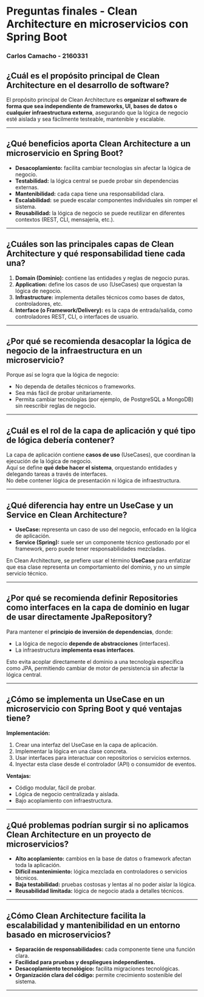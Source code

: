 # Preguntas finales - Clean Architecture en microservicios con Spring Boot

### Carlos Camacho - 2160331

## ¿Cuál es el propósito principal de Clean Architecture en el desarrollo de software?

El propósito principal de Clean Architecture es **organizar el software de forma que sea independiente de frameworks, UI, bases de datos o cualquier infraestructura externa**, asegurando que la lógica de negocio esté aislada y sea fácilmente testeable, mantenible y escalable.

---

## ¿Qué beneficios aporta Clean Architecture a un microservicio en Spring Boot?

- **Desacoplamiento:** facilita cambiar tecnologías sin afectar la lógica de negocio.
- **Testabilidad:** la lógica central se puede probar sin dependencias externas.
- **Mantenibilidad:** cada capa tiene una responsabilidad clara.
- **Escalabilidad:** se puede escalar componentes individuales sin romper el sistema.
- **Reusabilidad:** la lógica de negocio se puede reutilizar en diferentes contextos (REST, CLI, mensajería, etc.).

---

## ¿Cuáles son las principales capas de Clean Architecture y qué responsabilidad tiene cada una?

1. **Domain (Dominio):** contiene las entidades y reglas de negocio puras.
2. **Application:** define los casos de uso (UseCases) que orquestan la lógica de negocio.
3. **Infrastructure:** implementa detalles técnicos como bases de datos, controladores, etc.
4. **Interface (o Framework/Delivery):** es la capa de entrada/salida, como controladores REST, CLI, o interfaces de usuario.

---

## ¿Por qué se recomienda desacoplar la lógica de negocio de la infraestructura en un microservicio?

Porque así se logra que la lógica de negocio:
- No dependa de detalles técnicos o frameworks.
- Sea más fácil de probar unitariamente.
- Permita cambiar tecnologías (por ejemplo, de PostgreSQL a MongoDB) sin reescribir reglas de negocio.

---

## ¿Cuál es el rol de la capa de aplicación y qué tipo de lógica debería contener?

La capa de aplicación contiene **casos de uso** (UseCases), que coordinan la ejecución de la lógica de negocio.  
Aquí se define **qué debe hacer el sistema**, orquestando entidades y delegando tareas a través de interfaces.  
No debe contener lógica de presentación ni lógica de infraestructura.

---

## ¿Qué diferencia hay entre un UseCase y un Service en Clean Architecture?

- **UseCase:** representa un caso de uso del negocio, enfocado en la lógica de aplicación.
- **Service (Spring):** suele ser un componente técnico gestionado por el framework, pero puede tener responsabilidades mezcladas.

En Clean Architecture, se prefiere usar el término **UseCase** para enfatizar que esa clase representa un comportamiento del dominio, y no un simple servicio técnico.

---

## ¿Por qué se recomienda definir Repositories como interfaces en la capa de dominio en lugar de usar directamente JpaRepository?

Para mantener el **principio de inversión de dependencias**, donde:
- La lógica de negocio **depende de abstracciones** (interfaces).
- La infraestructura **implementa esas interfaces**.

Esto evita acoplar directamente el dominio a una tecnología específica como JPA, permitiendo cambiar de motor de persistencia sin afectar la lógica central.

---

## ¿Cómo se implementa un UseCase en un microservicio con Spring Boot y qué ventajas tiene?

**Implementación:**
1. Crear una interfaz del UseCase en la capa de aplicación.
2. Implementar la lógica en una clase concreta.
3. Usar interfaces para interactuar con repositorios o servicios externos.
4. Inyectar esta clase desde el controlador (API) o consumidor de eventos.

**Ventajas:**
- Código modular, fácil de probar.
- Lógica de negocio centralizada y aislada.
- Bajo acoplamiento con infraestructura.

---

## ¿Qué problemas podrían surgir si no aplicamos Clean Architecture en un proyecto de microservicios?

- **Alto acoplamiento:** cambios en la base de datos o framework afectan toda la aplicación.
- **Difícil mantenimiento:** lógica mezclada en controladores o servicios técnicos.
- **Baja testabilidad:** pruebas costosas y lentas al no poder aislar la lógica.
- **Reusabilidad limitada:** lógica de negocio atada a detalles técnicos.

---

## ¿Cómo Clean Architecture facilita la escalabilidad y mantenibilidad en un entorno basado en microservicios?

- **Separación de responsabilidades:** cada componente tiene una función clara.
- **Facilidad para pruebas y despliegues independientes.**
- **Desacoplamiento tecnológico:** facilita migraciones tecnológicas.
- **Organización clara del código:** permite crecimiento sostenible del sistema.

---

